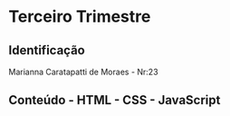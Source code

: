 # Terceiro Trimestre

## Identificação
Marianna Caratapatti de Moraes - Nr:23

## Conteúdo - HTML - CSS - JavaScript
